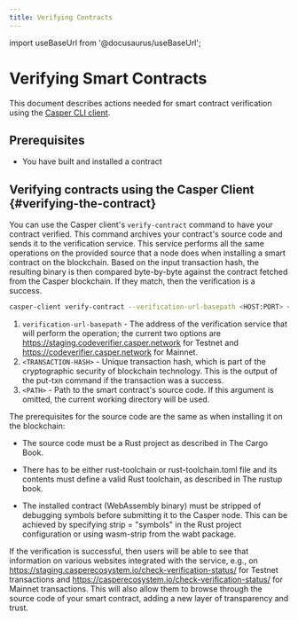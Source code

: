 ```yaml
---
title: Verifying Contracts
---
```


import useBaseUrl from '@docusaurus/useBaseUrl';

# Verifying Smart Contracts

This document describes actions needed for smart contract verification using the [Casper CLI client](../prerequisites.md#install-casper-client).

## Prerequisites

- You have built and installed a contract

## Verifying contracts using the Casper Client {#verifying-the-contract}

You can use the Casper client's `verify-contract` command to have your contract verified. This command archives your contract's source code and sends it to the verification service. This service performs all the same operations on the provided source that a node does when installing a smart contract on the blockchain. Based on the input transaction hash, the resulting binary is then compared byte-by-byte against the contract fetched from the Casper blockchain. If they match, then the verification is a success.

```bash
casper-client verify-contract --verification-url-basepath <HOST:PORT> <TRANSACTION-HASH> <PATH>
```

1. `verification-url-basepath` - The address of the verification service that will perform the operation; the current two options are https://staging.codeverifier.casper.network for Testnet and https://codeverifier.casper.network for Mainnet.
2. `<TRANSACTION-HASH>` - Unique transaction hash, which is part of the cryptographic security of blockchain technology. This is the output of the put-txn command if the transaction was a success.
3. `<PATH>` - Path to the smart contract's source code. If this argument is omitted, the current working directory will be used.

The prerequisites for the source code are the same as when installing it on the blockchain:

* The source code must be a Rust project as described in The Cargo Book.

* There has to be either rust-toolchain or rust-toolchain.toml file and its contents must define a valid Rust toolchain, as described in The rustup book.

* The installed contract (WebAssembly binary) must be stripped of debugging symbols before submitting it to the Casper node. This can be achieved by specifying strip = "symbols" in the Rust project configuration or using wasm-strip from the wabt package.

If the verification is successful, then users will be able to see that information on various websites integrated with the service, e.g., on https://staging.casperecosystem.io/check-verification-status/ for Testnet transactions and https://casperecosystem.io/check-verification-status/ for Mainnet transactions. This will also allow them to browse through the source code of your smart contract, adding a new layer of transparency and trust.
